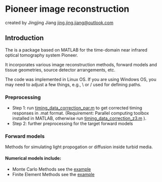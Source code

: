 # Pioneer image reconstruction 
created by Jingjing Jiang jing.jing.jiang@outlook.com

## Introduction

The  is a package based on MATLAB for the time-domain 
near infrared optical tomography system Pioneer.

It incorporates various image reconstruction methods, forward models and
 tissue geometries, source detector arrangements, etc.

The code was implemented in Linux OS. If you are using Windows OS, you may need to adjust a few things, e.g., \ or / used for defining paths.
### Preprocessing
- Step 1: run [timing_data_correction_par.m](https://github.com/jiang-jingjing/PioneerImageReconstruction/blob/master/Piccolo_data_correction/timing_data_correction_z3_par.m) 
to get corrected timing responses in .mat format. (Requirement: Parallel computing toolbox installed in MATLAB, otherwise run [timing_data_correction_z3.m](https://github.com/jiang-jingjing/PioneerImageReconstruction/blob/master/Piccolo_data_correction/timing_data_correction_z3.m) ).  
- Step 2: further preprocessing for the target forward models
### Forward models
Methods for simulating light propogation or diffusion inside turbid media.
#### Numerical models include:
 
  - Monte Carlo Methods
  see the [example](https://github.com/jiang-jingjing/PioneerImageReconstruction/blob/master/exampleMC.m)
  - Finite Element Methods
  see the [example](https://github.com/jiang-jingjing/PioneerImageReconstruction/blob/master/exampleFEM.m)
  

